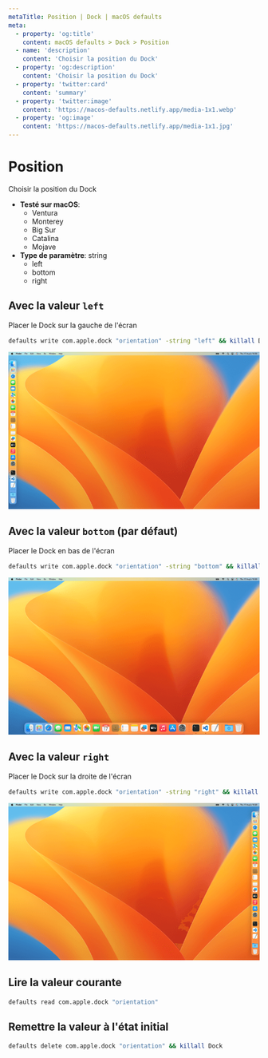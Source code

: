 ```yaml
---
metaTitle: Position | Dock | macOS defaults
meta:
  - property: 'og:title'
    content: macOS defaults > Dock > Position
  - name: 'description'
    content: 'Choisir la position du Dock'
  - property: 'og:description'
    content: 'Choisir la position du Dock'
  - property: 'twitter:card'
    content: 'summary'
  - property: 'twitter:image'
    content: 'https://macos-defaults.netlify.app/media-1x1.webp'
  - property: 'og:image'
    content: 'https://macos-defaults.netlify.app/media-1x1.jpg'
---
```


# Position

Choisir la position du Dock

<!-- break lists -->

- **Testé sur macOS**:
  - Ventura
  - Monterey
  - Big Sur
  - Catalina
  - Mojave
- **Type de paramètre**: string
  - left
  - bottom
  - right

## Avec la valeur `left`

Placer le Dock sur la gauche de l'écran

```bash
defaults write com.apple.dock "orientation" -string "left" && killall Dock
```

<img
  src="../../dock/images/orientation/left.png"
  alt="Exemple avec la valeur left"
  width="740" height="463" style="height: auto"
/>

## Avec la valeur `bottom` (par défaut)

Placer le Dock en bas de l'écran

```bash
defaults write com.apple.dock "orientation" -string "bottom" && killall Dock
```

<img
  src="../../dock/images/orientation/bottom.png"
  alt="Exemple avec la valeur bottom"
  width="740" height="463" style="height: auto"
/>

## Avec la valeur `right`

Placer le Dock sur la droite de l'écran

```bash
defaults write com.apple.dock "orientation" -string "right" && killall Dock
```

<img
  src="../../dock/images/orientation/right.png"
  alt="Exemple avec la valeur right"
  width="740" height="463" style="height: auto"
/>

## Lire la valeur courante

```bash
defaults read com.apple.dock "orientation"
```

## Remettre la valeur à l'état initial

```bash
defaults delete com.apple.dock "orientation" && killall Dock
```
